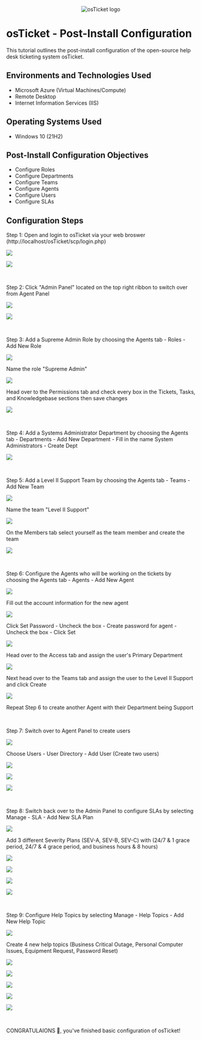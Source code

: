 <p align="center">
<img src="https://i.imgur.com/Clzj7Xs.png" alt="osTicket logo"/>
</p>

<h1>osTicket - Post-Install Configuration</h1>
This tutorial outlines the post-install configuration of the open-source help desk ticketing system osTicket.<br />


<h2>Environments and Technologies Used</h2>

- Microsoft Azure (Virtual Machines/Compute)
- Remote Desktop
- Internet Information Services (IIS)

<h2>Operating Systems Used </h2>

- Windows 10</b> (21H2)

<h2>Post-Install Configuration Objectives</h2>

- Configure Roles
- Configure Departments
- Configure Teams
- Configure Agents
- Configure Users
- Configure SLAs

<h2>Configuration Steps</h2>

Step 1: Open and login to osTicket via your web broswer (http://localhost/osTicket/scp/login.php)
<p>
<img Screenshot 2023-07-18 at 3 02 21 PM" src="https://github.com/areyes302/post-install-config/assets/139584521/f8e1c93a-e430-4fe9-9f5f-d462f377b1f1">
<p>
<img Screenshot 2023-07-18 at 3 04 08 PM" src="https://github.com/areyes302/post-install-config/assets/139584521/d4e7974f-ad83-45aa-a2d6-8fc3627b1f87">
</p>
<br />

Step 2: Click "Admin Panel" located on the top right ribbon to switch over from Agent Panel
<p>
<img Screenshot 2023-07-18 at 3 04 08 PM" src="https://github.com/areyes302/post-install-config/assets/139584521/ba550df5-011b-4182-9f02-e12018fe1bfc">
</p>
<img Screenshot 2023-07-18 at 3 11 04 PM" src="https://github.com/areyes302/post-install-config/assets/139584521/3241eb9e-7b2e-4cad-93c0-1366fd2e7d1e">
</p>
<br />

Step 3: Add a Supreme Admin Role by choosing the Agents tab - Roles - Add New Role
<p>
<img Screenshot 2023-07-18 at 3 18 30 PM" src="https://github.com/areyes302/post-install-config/assets/139584521/67d32715-4692-48b9-a0cc-cced7a21b874">
</p>
Name the role "Supreme Admin"
<p>
<img Screenshot 2023-07-18 at 3 21 07 PM" src="https://github.com/areyes302/post-install-config/assets/139584521/fc029373-1d8a-439b-bc53-a96396b0f6c4">
</p>
Head over to the Permissions tab and check every box in the Tickets, Tasks, and Knowledgebase sections then save changes
<p>
<img Screenshot 2023-07-18 at 3 21 39 PM" src="https://github.com/areyes302/post-install-config/assets/139584521/1660ee1f-3e00-459f-a4da-1b36942a5f60">
</p>
<br />

Step 4: Add a Systems Administrator Department by choosing the Agents tab - Departments - Add New Department - Fill in the name System Administrators - Create Dept
<p>
<img Screenshot 2023-07-18 at 3 32 18 PM" src="https://github.com/areyes302/post-install-config/assets/139584521/8a222599-140f-4372-9b02-72cf465b4176">
</p>
<br />

Step 5: Add a Level II Support Team by choosing the Agents tab - Teams - Add New Team
<p>
<img Screenshot 2023-07-18 at 3 37 15 PM" src="https://github.com/areyes302/post-install-config/assets/139584521/d5f01327-7345-41d5-a2b1-a91b42cfef8d">
</p>
Name the team "Level II Support"
<p>
<img Screenshot 2023-07-18 at 3 34 42 PM" src="https://github.com/areyes302/post-install-config/assets/139584521/1a689af0-58d1-49a9-a837-536af8ff8194">
</p>
On the Members tab select yourself as the team member and create the team
<p>
<img Screenshot 2023-07-18 at 3 34 50 PM" src="https://github.com/areyes302/post-install-config/assets/139584521/702736cf-8a32-4e2f-992b-b41a74c988b3">
</p>
<br />

Step 6: Configure the Agents who will be working on the tickets by choosing the Agents tab - Agents - Add New Agent
<p>
<img Screenshot 2023-07-18 at 3 53 55 PM" src="https://github.com/areyes302/post-install-config/assets/139584521/d1e5d542-11f3-4016-a034-c6404193f181">
</p>
Fill out the account information for the new agent
<p>
<img Screenshot 2023-07-18 at 3 57 31 PM" src="https://github.com/areyes302/post-install-config/assets/139584521/63e4158d-effd-4bec-bff8-d042b3e6c373">
</p>
Click Set Password - Uncheck the box - Create password for agent - Uncheck the box - Click Set
<p>
<img Screenshot 2023-07-18 at 4 01 11 PM" src="https://github.com/areyes302/post-install-config/assets/139584521/b317b83a-d54f-4765-9c2f-6ecb66be6a33">
</p>
Head over to the Access tab and assign the user's Primary Department
<p>
<img Screenshot 2023-07-18 at 4 04 49 PM" src="https://github.com/areyes302/post-install-config/assets/139584521/a8446a74-4699-462c-ba25-1a903bcef850">
</p>
Next head over to the Teams tab and assign the user to the Level II Support and click Create
<p>
<img Screenshot 2023-07-18 at 4 09 54 PM" src="https://github.com/areyes302/post-install-config/assets/139584521/a192e718-397e-43fd-be10-7cf9aacbd38a">
</p>
Repeat Step 6 to create another Agent with their Department being Support
</p>
<br />

Step 7: Switch over to Agent Panel to create users
<p>
<img Screenshot 2023-07-18 at 4 18 29 PM" src="https://github.com/areyes302/post-install-config/assets/139584521/6f4ec4df-eefa-45f6-beff-85b0c6f56ee8">
</p>
Choose Users - User Directory - Add User (Create two users)
<p>
<img Screenshot 2023-07-18 at 4 20 25 PM" src="https://github.com/areyes302/post-install-config/assets/139584521/148556de-0ef5-4eec-9881-0d14aa9c0e07">
</p>
<img Screenshot 2023-07-18 at 4 24 27 PM" src="https://github.com/areyes302/post-install-config/assets/139584521/fa89f447-b3a8-4936-bb72-a43a00c74f44">
<p>
<img Screenshot 2023-07-18 at 4 28 36 PM" src="https://github.com/areyes302/post-install-config/assets/139584521/3e040f8e-b1af-4cb4-821d-495472223685">
</p>
<br />

Step 8: Switch back over to the Admin Panel to configure SLAs by selecting Manage - SLA - Add New SLA Plan
<p>
<img Screenshot 2023-07-18 at 4 31 02 PM" src="https://github.com/areyes302/post-install-config/assets/139584521/52a97b83-28a6-43c8-8d28-47aac9f8bd38">
</p>
Add 3 different Severity Plans (SEV-A, SEV-B, SEV-C) with (24/7 & 1 grace period, 24/7 & 4 grace period, and business hours & 8 hours)
<p>
<img Screenshot 2023-07-18 at 4 38 36 PM" src="https://github.com/areyes302/post-install-config/assets/139584521/69c93f5c-e6d8-471f-8637-c5dddf23d862">
</p>
<img Screenshot 2023-07-18 at 4 40 05 PM" src="https://github.com/areyes302/post-install-config/assets/139584521/50bda397-c73d-4738-9799-cf4bd2c66ecf">
<p>
<img Screenshot 2023-07-18 at 4 40 33 PM" src="https://github.com/areyes302/post-install-config/assets/139584521/073a6173-7650-43fb-903f-0b17b17af873">
</p>
<img Screenshot 2023-07-18 at 4 40 41 PM" src="https://github.com/areyes302/post-install-config/assets/139584521/9ef639f5-700a-416c-ae56-9f244dfce4c8">
</p>
<br />

Step 9: Configure Help Topics by selecting Manage - Help Topics - Add New Help Topic
<p>
<img Screenshot 2023-07-18 at 4 46 59 PM" src="https://github.com/areyes302/post-install-config/assets/139584521/c5b72d50-4cb3-44aa-b1a2-c47d1c001126">
</p>
Create 4 new help topics (Business Critical Outage, Personal Computer Issues, Equipment Request, Password Reset)
<p>
<img Screenshot 2023-07-18 at 4 50 43 PM" src="https://github.com/areyes302/post-install-config/assets/139584521/5c1c62fd-0d36-48b0-b850-bbab59d480c3">
</p>
<img Screenshot 2023-07-18 at 4 51 13 PM" src="https://github.com/areyes302/post-install-config/assets/139584521/90dc0113-274f-4204-8ac3-a3156a4bb5ff">
<p>
<img Screenshot 2023-07-18 at 4 51 57 PM" src="https://github.com/areyes302/post-install-config/assets/139584521/57c80c3d-a2a8-4d64-98dc-4bdc1baad661">
</p>
<img Screenshot 2023-07-18 at 4 52 53 PM" src="https://github.com/areyes302/post-install-config/assets/139584521/869268e3-7c49-491d-a21f-0110bec7643b">
<p>
<img Screenshot 2023-07-18 at 4 53 12 PM" src="https://github.com/areyes302/post-install-config/assets/139584521/4b39e41c-75b8-4f60-808e-6c68ac2a6366">
</p>
<br />

CONGRATULAIONS 🎉, you've finished basic configuration of osTicket! 

